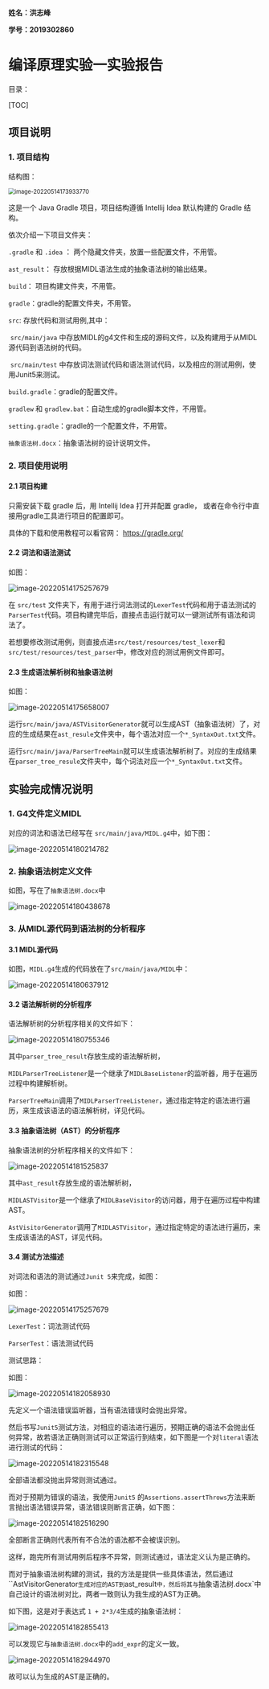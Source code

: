 **姓名：洪志峰**

**学号：2019302860**

# 编译原理实验一实验报告

目录：

[TOC]



## 项目说明

### 1. 项目结构

结构图：

<img src="readme.assets/image-20220514173933770.png" alt="image-20220514173933770" style="zoom:80%;" />

这是一个 Java Gradle 项目，项目结构遵循 Intellij Idea 默认构建的 Gradle 结构。

依次介绍一下项目文件夹：

`.gradle` 和 `.idea` ： 两个隐藏文件夹，放置一些配置文件，不用管。

`ast_result`： 存放根据MIDL语法生成的抽象语法树的输出结果。

`build`： 项目构建文件夹，不用管。

`gradle`：gradle的配置文件夹，不用管。

`src`: 存放代码和测试用例,其中：

​	`src/main/java` 中存放MIDL的g4文件和生成的源码文件，以及构建用于从MIDL源代码到语法树的代码。

​	`src/main/test` 中存放词法测试代码和语法测试代码，以及相应的测试用例，使用Junit5来测试。

`build.gradle`：gradle的配置文件。

`gradlew` 和 `gradlew.bat`：自动生成的gradle脚本文件，不用管。

`setting.gradle`：gradle的一个配置文件，不用管。

`抽象语法树.docx`：抽象语法树的设计说明文件。



### 2. 项目使用说明

#### 2.1 项目构建

只需安装下载 gradle 后，用 Intellij Idea 打开并配置 gradle， 或者在命令行中直接用gradle工具进行项目的配置即可。

具体的下载和使用教程可以看官网： https://gradle.org/



#### 2.2 词法和语法测试

如图：

![image-20220514175257679](readme.assets/image-20220514175257679.png)

在 `src/test` 文件夹下，有用于进行词法测试的`LexerTest`代码和用于语法测试的`ParserTest`代码。项目构建完毕后，直接点击运行就可以一键测试所有语法和词法了。

若想要修改测试用例，则直接点进`src/test/resources/test_lexer`和`src/test/resources/test_parser`中，修改对应的测试用例文件即可。



#### 2.3 生成语法解析树和抽象语法树

如图：

![image-20220514175658007](readme.assets/image-20220514175658007.png)

运行`src/main/java/ASTVisitorGenerator`就可以生成AST（抽象语法树）了，对应的生成结果在`ast_resule`文件夹中，每个语法对应一个`*_SyntaxOut.txt`文件。

运行`src/main/java/ParserTreeMain`就可以生成语法解析树了。对应的生成结果在`parser_tree_resule`文件夹中，每个词法对应一个`*_SyntaxOut.txt`文件。



## 实验完成情况说明

### 1. G4文件定义MIDL

对应的词法和语法已经写在 `src/main/java/MIDL.g4`中，如下图：

![image-20220514180214782](readme.assets/image-20220514180214782.png)



### 2. 抽象语法树定义文件

如图，写在了`抽象语法树.docx`中

![image-20220514180438678](readme.assets/image-20220514180438678.png)



### 3. 从MIDL源代码到语法树的分析程序



#### 3.1 MIDL源代码

如图，`MIDL.g4`生成的代码放在了`src/main/java/MIDL`中：

![image-20220514180637912](readme.assets/image-20220514180637912.png)

#### 3.2 语法解析树的分析程序

语法解析树的分析程序相关的文件如下：

![image-20220514180755346](readme.assets/image-20220514180755346.png)

其中`parser_tree_result`存放生成的语法解析树，

`MIDLParserTreeListener`是一个继承了`MIDLBaseListener`的监听器，用于在遍历过程中构建解析树。

`ParserTreeMain`调用了`MIDLParserTreeListener`，通过指定特定的语法进行遍历，来生成该语法的语法解析树，详见代码。



#### 3.3 抽象语法树（AST）的分析程序

抽象语法树的分析程序相关的文件如下：

![image-20220514181525837](readme.assets/image-20220514181525837.png)

其中`ast_result`存放生成的语法解析树，

`MIDLASTVisitor`是一个继承了`MIDLBaseVisitor`的访问器，用于在遍历过程中构建AST。

`AstVisitorGenerator`调用了`MIDLASTVisitor`，通过指定特定的语法进行遍历，来生成该语法的AST，详见代码。



#### 3.4 测试方法描述

对词法和语法的测试通过`Junit 5`来完成，如图：

如图：

![image-20220514175257679](readme.assets/image-20220514175257679.png)

`LexerTest`：词法测试代码

`ParserTest`：语法测试代码



测试思路：

如图：

![image-20220514182058930](readme.assets/image-20220514182058930.png)

先定义一个语法错误监听器，当有语法错误时会抛出异常。

然后书写`Junit5`测试方法，对相应的语法进行遍历，预期正确的语法不会抛出任何异常，故若语法正确则测试可以正常运行到结束，如下图是一个对`literal`语法进行测试的代码：

![image-20220514182315548](readme.assets/image-20220514182315548.png)

全部语法都没抛出异常则测试通过。

而对于预期为错误的语法，我使用`Junit5` 的`Assertions.assertThrows`方法来断言抛出语法错误异常，语法错误则断言正确，如下图：

![image-20220514182516290](readme.assets/image-20220514182516290.png)

全部断言正确则代表所有不合法的语法都不会被误识别。

这样，跑完所有测试用例后程序不异常，则测试通过，语法定义认为是正确的。





而对于抽象语法树构建的测试，我的方法是提供一些具体语法，然后通过``AstVisitorGenerator`生成对应的AST到`ast_result`中，然后将其与`抽象语法树.docx`中自己设计的语法树对比，两者一致则认为我生成的AST为正确。

如下图，这是对于表达式 `1 + 2*3/4`生成的抽象语法树：

![image-20220514182855413](readme.assets/image-20220514182855413.png)

可以发现它与`抽象语法树.docx`中的`add_expr`的定义一致。

![image-20220514182944970](readme.assets/image-20220514182944970.png)

故可以认为生成的AST是正确的。